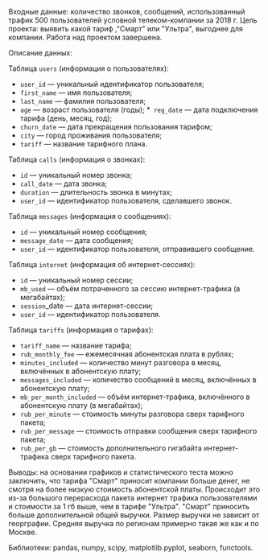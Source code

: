 Входные данные:  количество звонков, сообщений, использованный трафик 500 пользователей условной телеком-компании за 2018 г. 
Цель проекта: выявить какой тариф ,"Смарт" или "Ультра", выгоднее для компании. Работа над проектом завершена.


Описание данных:

Таблица `users` (информация о пользователях):
* `user_id` — уникальный идентификатор пользователя;
* `first_name` — имя пользователя;
* `last_name` — фамилия пользователя;
* `age` — возраст пользователя (годы);
*` reg_date` — дата подключения тарифа (день, месяц, год);
* `churn_date` — дата прекращения пользования тарифом;
* `city` — город проживания пользователя;
* `tariff` — название тарифного плана.

Таблица `calls` (информация о звонках):
* `id` — уникальный номер звонка;
* `call_date` — дата звонка;
* `duration` — длительность звонка в минутах;
* `user_id` — идентификатор пользователя, сделавшего звонок.

Таблица `messages` (информация о сообщениях):
* `id` — уникальный номер сообщения;
* `message_date` — дата сообщения;
* `user_id` — идентификатор пользователя, отправившего сообщение.

Таблица `internet` (информация об интернет-сессиях):
* `id` — уникальный номер сессии;
* `mb_used` — объём потраченного за сессию интернет-трафика (в мегабайтах);
* `session`_date — дата интернет-сессии;
* `user_id` — идентификатор пользователя.

Таблица `tariffs` (информация о тарифах):
* `tariff_name` — название тарифа;
* `rub_monthly_fee` — ежемесячная абонентская плата в рублях;
* `minutes_included` — количество минут разговора в месяц, включённых в абонентскую плату;
* `messages_included` — количество сообщений в месяц, включённых в абонентскую плату;
* `mb_per_month_included` — объём интернет-трафика, включённого в абонентскую плату (в мегабайтах);
* `rub_per_minute` — стоимость минуты разговора сверх тарифного пакета;
* `rub_per_message` — стоимость отправки сообщения сверх тарифного пакета;
* `rub_per_gb` — стоимость дополнительного гигабайта интернет-трафика сверх тарифного пакета.

Выводы: на основании графиков и статистического теста можно заключить, что тарифа "Смарт" приносит компании больше денег, не смотря на более низкую стоимость абонентской платы. Происходит это из-за большого перерасхода пакета интернет трафика пользователями и стоимости за 1 гб выше, чем в тарифе "Ультра". "Смарт" приносить больше дополнительной общей выручки. Размер выручки не зависит от георграфии. Средняя выручка по регионам примерно такая же как и по Москве.

Библиотеки: pandas, numpy, scipy, matplotlib.pyplot, seaborn, functools.
